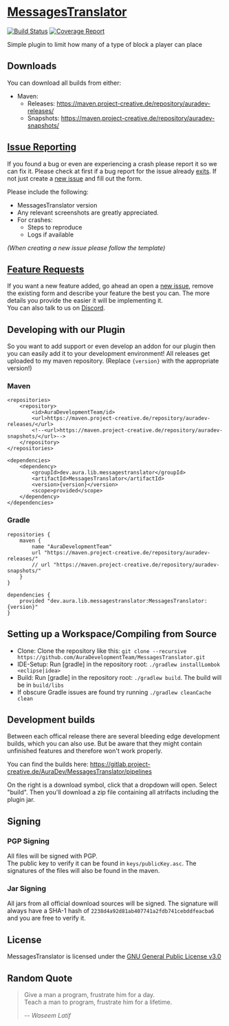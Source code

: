 # [MessagesTranslator](https://github.com/AuraDevelopmentTeam/MessagesTranslator)

[![Build Status](https://gitlab.project-creative.de/AuraDev/MessagesTranslator/badges/master/build.svg)](https://gitlab.project-creative.de/AuraDev/MessagesTranslator/pipelines)
[![Coverage Report](https://gitlab.project-creative.de/AuraDev/MessagesTranslator/badges/master/coverage.svg)](https://gitlab.project-creative.de/AuraDev/MessagesTranslator/pipelines)

Simple plugin to limit how many of a type of block a player can place

## Downloads

You can download all builds from either:

- Maven:
  - Releases: https://maven.project-creative.de/repository/auradev-releases/
  - Snapshots: https://maven.project-creative.de/repository/auradev-snapshots/

## [Issue Reporting](https://github.com/AuraDevelopmentTeam/MessagesTranslator/issues)

If you found a bug or even are experiencing a crash please report it so we can fix it. Please check at first if a bug report for the issue already
[exits](https://github.com/AuraDevelopmentTeam/MessagesTranslator/issues). If not just create a
[new issue](https://github.com/AuraDevelopmentTeam/MessagesTranslator/issues/new) and fill out the form.

Please include the following:

* MessagesTranslator version
* Any relevant screenshots are greatly appreciated.
* For crashes:
  * Steps to reproduce
  * Logs if available

*(When creating a new issue please follow the template)*

## [Feature Requests](https://github.com/AuraDevelopmentTeam/MessagesTranslator/issues)

If you want a new feature added, go ahead an open a [new issue](https://github.com/AuraDevelopmentTeam/InvSync/MessagesTranslator/new), remove the existing form
and describe your feature the best you can. The more details you provide the easier it will be implementing it.  
You can also talk to us on [Discord](https://dicord.me/bungeechat).

## Developing with our Plugin

So you want to add support or even develop an addon for our plugin then you can easily add it to your development environment! All releases get uploaded to my
maven repository. (Replace `{version}` with the appropriate version!)

### Maven

    <repositories>
        <repository>
            <id>AuraDevelopmentTeam/id>
            <url>https://maven.project-creative.de/repository/auradev-releases/</url>
            <!--<url>https://maven.project-creative.de/repository/auradev-snapshots/</url>-->
        </repository>
    </repositories>

    <dependencies>
        <dependency>
            <groupId>dev.aura.lib.messagestranslator</groupId>
            <artifactId>MessagesTranslator</artifactId>
            <version>{version}</version>
            <scope>provided</scope>
        </dependency>
    </dependencies>

### Gradle

    repositories {
        maven {
            name "AuraDevelopmentTeam"
            url "https://maven.project-creative.de/repository/auradev-releases/"
            // url "https://maven.project-creative.de/repository/auradev-snapshots/"
        }
    }

    dependencies {
        provided "dev.aura.lib.messagestranslator:MessagesTranslator:{version}"
    }

## Setting up a Workspace/Compiling from Source

* Clone: Clone the repository like this: `git clone --recursive https://github.com/AuraDevelopmentTeam/MessagesTranslator.git`
* IDE-Setup: Run [gradle] in the repository root: `./gradlew installLombok <eclipse|idea>`
* Build: Run [gradle] in the repository root: `./gradlew build`. The build will be in `build/libs`
* If obscure Gradle issues are found try running `./gradlew cleanCache clean`

## Development builds

Between each offical release there are several bleeding edge development builds, which you can also use. But be aware that they might contain unfinished
features and therefore won't work properly.

You can find the builds here: https://gitlab.project-creative.de/AuraDev/MessagesTranslator/pipelines

On the right is a download symbol, click that a dropdown will open. Select "build". Then you'll download a zip file containing all atrifacts including the
plugin jar.

## Signing

### PGP Signing

All files will be signed with PGP.  
The public key to verify it can be found in `keys/publicKey.asc`. The signatures of the files will also be found in the maven.

### Jar Signing

All jars from all official download sources will be signed. The signature will always have a SHA-1 hash of `2238d4a92d81ab407741a2fdb741cebddfeacba6` and you
are free to verify it.

## License

MessagesTranslator is licensed under the [GNU General Public License v3.0](https://www.gnu.org/licenses/gpl-3.0.html)

## Random Quote

> Give a man a program, frustrate him for a day.  
> Teach a man to program, frustrate him for a lifetime.
>
> -- <cite>Waseem Latif</cite>
